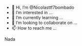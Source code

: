 - 👋 Hi, I’m @Nicolasttf7bombado
- 👀 I’m interested in ...
- 🌱 I’m currently learning ...
- 💞️ I’m looking to collaborate on ...
- 📫 How to reach me ...

<!---
Nicolasttf7bombado/Nicolasttf7bombado is a ✨ special ✨ repository because its `README.md` (this file) appears on your GitHub profile.
You can click the Preview link to take a look at your changes.
--->

Nada



